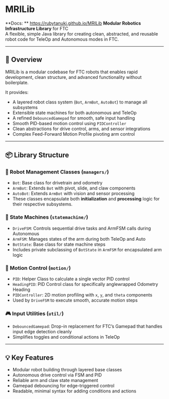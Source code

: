 # MRILib

**Docs: ** https://rubytanuki.github.io/MRILib
**Modular Robotics Infrastructure Library** for FTC  
A flexible, simple Java library for creating clean, abstracted, and reusable robot code for TeleOp and Autonomous modes in FTC.

---

## 🚀 Overview

MRILib is a modular codebase for FTC robots that enables rapid development, clean structure, and advanced functionality without boilerplate.

It provides:

- A layered robot class system (`Bot`, `ArmBot`, `AutoBot`) to manage all subsystems
- Extensible state machines for both autonomous and TeleOp
- A refined `DebouncedGamepad` for smooth, safe input handling
- Smooth PID-based motion control using `PIDController`
- Clean abstractions for drive control, arms, and sensor integrations
- Complex Feed-Forward Motion Profile pivoting arm control

---

## 📦 Library Structure

### 🔧 Robot Management Classes (`managers/`)
- `Bot`: Base class for drivetrain and odometry
- `ArmBot`: Extends `Bot` with pivot, slide, and claw components
- `AutoBot`: Extends `ArmBot` with vision and sensor processing
- These classes encapsulate both **initialization** and **processing** logic for their respective subsystems.

### 🤖 State Machines (`statemachine/`)
- `DriveFSM`: Controls sequential drive tasks and ArmFSM calls during Autonomous
- `ArmFSM`: Manages states of the arm during both TeleOp and Auto
- `BotState`: Base class for state machine steps
- Includes private subclassing of `BotState` in `ArmFSM` for encapsulated arm logic

### 🧠 Motion Control (`motion/`)
- `PID`: Helper Class to calculate a single vector PID control
- `HeadingPID`: PID Control class for specifically anglewrapped Odometry Heading
- `PIDController`: 2D motion profiling with `x`, `y`, and `theta` components
- Used by `DriveFSM` to execute smooth, accurate motion steps

### 🎮 Input Utilities (`util/`)
- `DebouncedGamepad`: Drop-in replacement for FTC’s Gamepad that handles input edge detection cleanly
- Simplifies toggles and conditional actions in TeleOp

---

## 💡 Key Features

- Modular robot building through layered base classes
- Autonomous drive control via FSM and PID
- Reliable arm and claw state management
- Gamepad debouncing for edge-triggered control
- Readable, minimal syntax for adding conditions and actions
